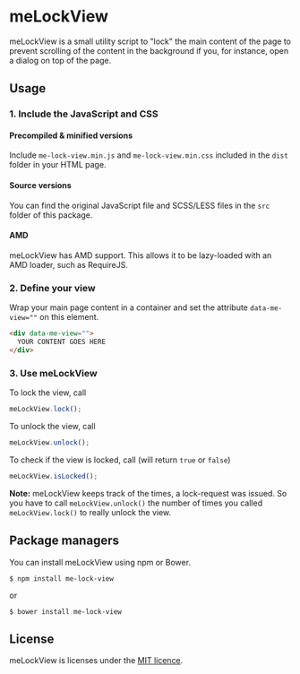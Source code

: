 # meLockView #

meLockView is a small utility script to "lock" the main content of the page to prevent scrolling of the content in the background if you, for instance, open a dialog on top of the page.

## Usage ##

### 1. Include the JavaScript and CSS ###
#### Precompiled & minified versions ####
Include `me-lock-view.min.js` and `me-lock-view.min.css` included in the `dist` folder in your HTML page.

#### Source versions ####
You can find the original JavaScript file and SCSS/LESS files in the `src` folder of this package.

#### AMD ####
meLockView has AMD support. This allows it to be lazy-loaded with an AMD loader, such as RequireJS.

### 2. Define your view ###
Wrap your main page content in a container and set the attribute `data-me-view=""` on this element.

```html
<div data-me-view="">
  YOUR CONTENT GOES HERE
</div>
```

### 3. Use meLockView ###
To lock the view, call

```javascript
meLockView.lock();
```

To unlock the view, call

```javascript
meLockView.unlock();
```

To check if the view is locked, call (will return `true` or `false`)

```javascript
meLockView.isLocked();
```

**Note:** meLockView keeps track of the times, a lock-request was issued. So you have to call `meLockView.unlock()` the number of times you called `meLockView.lock()` to really unlock the view.

## Package managers ##
You can install meLockView using npm or Bower.

```
$ npm install me-lock-view
```

or

```
$ bower install me-lock-view
```

## License ##
meLockView is licenses under the [MIT licence](https://opensource.org/licenses/MIT).